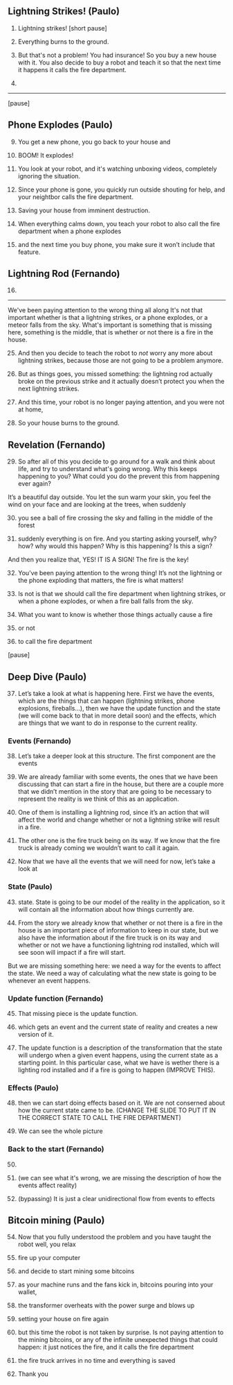 ## Lightning Strikes! (Paulo)

1. Lightning strikes! [short pause]

2. Everything burns to the ground.

3. But that's not a problem! You had insurance! So you buy a new house with it. You also decide to buy a robot and teach it so that the next time it happens it calls the fire department.

4.

---

[pause]

## Phone Explodes (Paulo)

9. You get a new phone, you go back to your house and

10. BOOM! It explodes!

11. You look at your robot, and it's watching unboxing videos, completely ignoring the situation.

12. Since your phone is gone, you quickly run outside shouting for help, and your neightbor calls the fire department.

13. Saving your house from imminent destruction.

14. When everything calms down, you teach your robot to also call the fire department when a phone explodes

15. and the next time you buy phone, you make sure it won’t include that feature.

## Lightning Rod (Fernando)

16.
























----

We've been paying attention to the wrong thing all along
It's not that important whether is that a lightning strikes, or a phone explodes, or a meteor falls from the sky. What's important is something that is missing here, something is the middle, that is whether or not there is a fire in the house.


25. And then you decide to teach the robot to _not_ worry any more about lightning strikes, because those are not going to be a problem anymore.

26. But as things goes, you missed something: the lightning rod actually broke on the previous strike and it actually doesn’t protect you when the next lightning strikes.

27. And this time, your robot is no longer paying attention, and you were not at home,

28. So your house burns to the ground.

## Revelation (Fernando)

29. So after all of this you decide to go around for a walk and think about life, and try to understand what's going wrong. Why this keeps happening to you? What could you do the prevent this from happening ever again?

It’s a beautiful day outside. You let the sun warm your skin, you feel the wind on your face and are looking at the trees, when suddenly

30. you see a ball of fire crossing the sky and falling in the middle of the forest

31. suddenly everything is on fire. And you starting asking yourself, why? how? why would this happen? Why is this happening? Is this a sign?

And then you realize that, YES! IT IS A SIGN! The fire is the key!

32. You've been paying attention to the wrong thing! It’s not the lightning or the phone exploding that matters, the fire is what matters!

33. Is not is that we should call the fire department when lightning strikes, or when a phone explodes, or when a fire ball falls from the sky.

34. What you want to know is whether those things actually cause a fire

35. or not

36. to call the fire department

[pause]

## Deep Dive (Paulo)

37. Let’s take a look at what is happening here.
First we have the events, which are the things that can happen (lightning strikes, phone explosions, fireballs…), then we have the update function and the state (we will come back to that in more detail soon) and the effects, which are things that we want to do in response to the current reality.

### Events (Fernando)

38. Let’s take a deeper look at this structure.
The first component are the events

39. We are already familiar with some events, the ones that we have been discussing that can start a fire in the house, but there are a couple more that we didn’t mention in the story that are going to be necessary to represent the reality is we think of this as an application.

40. One of them is installing a lightning rod, since it’s an action that will affect the world and change whether or not a lightning strike will result in a fire.

41. The other one is the fire truck being on its way. If we know that the fire truck is already coming we wouldn’t want to call it again.

42. Now that we have all the events that we will need for now, let’s take a look at

### State (Paulo)

43. state. State is going to be our model of the reality in the application, so it will contain all the information about how things currently are.

44. From the story we already know that whether or not there is a fire in the house is an important piece of information to keep in our state, but we also have the information about if the fire truck is on its way and whether or not we have a functioning lightning rod installed, which will see soon will impact if a fire will start.

But we are missing something here: we need a way for the events to affect the state. We need a way of calculating what the new state is going to be whenever an event happens.

### Update function (Fernando)

45. That missing piece is the update function.

46. which gets an event and the current state of reality and creates a new version of it.

47. The update function is a description of the transformation that the state will undergo when a given event happens, using the current state as a starting point. In this particular case, what we have is wether there is a lighting rod installed and if a fire is going to happen (IMPROVE THIS).

### Effects (Paulo)

48. then we can start doing effects based on it. We are not conserned about how the current state came to be. (CHANGE THE SLIDE TO PUT IT IN THE CORRECT STATE TO CALL THE FIRE DEPARTMENT)

49. We can see the whole picture

### Back to the start (Fernando)

50.

51. (we can see what it's wrong, we are missing the description of how the events affect reality)

52. (bypassing) It is just a clear unidirectional flow from events to effects

## Bitcoin mining (Paulo)

54. Now that you fully understood the problem and you have taught the robot well, you relax

55. fire up your computer

56. and decide to start mining some bitcoins

57. as your machine runs and the fans kick in, bitcoins pouring into your wallet,

58. the transformer overheats with the power surge and blows up

59. setting your house on fire again

60. but this time the robot is not taken by surprise. Is not paying attention to the mining bitcoins, or any of the infinite unexpected things that could happen: it just notices the fire, and it calls the fire department

61. the fire truck arrives in no time and everything is saved

62. Thank you
